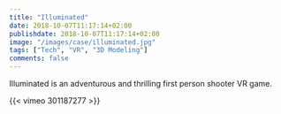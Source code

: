 ```yaml
---
title: "Illuminated"
date: 2018-10-07T11:17:14+02:00
publishdate: 2018-10-07T11:17:14+02:00
image: "/images/case/illuminated.jpg"
tags: ["Tech", "VR", "3D Modeling"]
comments: false
---
```


Illuminated is an adventurous and thrilling first person shooter VR game.

{{< vimeo 301187277 >}}
